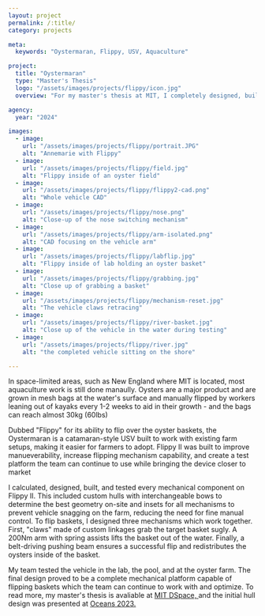 ```yaml
---
layout: project
permalink: /:title/
category: projects

meta:
  keywords: "Oystermaran, Flippy, USV, Aquaculture"

project:
  title: "Oystermaran"
  type: "Master's Thesis"
  logo: "/assets/images/projects/flippy/icon.jpg"
  overview: "For my master's thesis at MIT, I completely designed, built, and tested every mechanical system on the Oystermaran V2, an unmanned surface vessel (USV) developed for high-density oyster farming."

agency:
  year: "2024"

images:
  - image:
    url: "/assets/images/projects/flippy/portrait.JPG"
    alt: "Annemarie with Flippy"
  - image:
    url: "/assets/images/projects/flippy/field.jpg"
    alt: "Flippy inside of an oyster field"
  - image:
    url: "/assets/images/projects/flippy/flippy2-cad.png"
    alt: "Whole vehicle CAD"
  - image:
    url: "/assets/images/projects/flippy/nose.png"
    alt: "Close-up of the nose switching mechanism"
  - image:
    url: "/assets/images/projects/flippy/arm-isolated.png"
    alt: "CAD focusing on the vehicle arm"
  - image:
    url: "/assets/images/projects/flippy/labflip.jpg"
    alt: "Flippy inside of lab holding an oyster basket"
  - image:
    url: "/assets/images/projects/flippy/grabbing.jpg"
    alt: "Close up of grabbing a basket"
  - image:
    url: "/assets/images/projects/flippy/mechanism-reset.jpg"
    alt: "The vehicle claws retracing"
  - image:
    url: "/assets/images/projects/flippy/river-basket.jpg"
    alt: "Close up of the vehicle in the water during testing"
  - image:
    url: "/assets/images/projects/flippy/river.jpg"
    alt: "the completed vehicle sitting on the shore"

---
```

<p>In space-limited areas, such as New England where MIT is located, most aquaculture work is still done manaully. Oysters are a major product and are grown in mesh bags at the water's surface and manually flipped by workers leaning out of kayaks every 1-2 weeks to aid in their growth - and the bags can reach almost 30kg (60lbs)</p>

<p> Dubbed "Flippy" for its ability to flip over the oyster baskets, the Oystermaran is a catamaran-style USV built to work with existing farm setups, making it easier for farmers to adopt. Flippy II was built to improve manueverability, increase flipping mechanism capability, and create a test platform the team can continue to use while bringing the device closer to market </p>

<p> I calculated, designed, built, and tested every mechanical component on Flippy II. This included custom hulls with interchangeable bows to determine the best geometry on-site and insets for all mechanisms to prevent vehicle snagging on the farm, reducing the need for fine manual control. To flip baskets, I designed three mechanisms which work together. First, "claws" made of custom linkages grab the target basket sugly. A 200Nm arm with spring assists lifts the basket out of the water. Finally, a belt-driving pushing beam ensures a successful flip and redistributes the oysters inside of the basket. </p>

<p> My team tested the vehicle in the lab, the pool, and at the oyster farm. The final design proved to be a complete mechanical platform capable of flipping baskets which the team can continue to work with and optimize. To read more, my master's thesis is avaliable at <a class="underline" href="https://dspace.mit.edu/handle/1721.1/155892" target="_blank"> MIT DSpace, </a> and the initial hull design was presented at <a class="underline" href="https://ieeexplore.ieee.org/document/10244581" target="_blank"> Oceans 2023. </a> </p>
